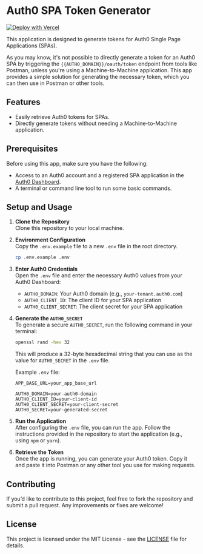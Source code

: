 # Auth0 SPA Token Generator

[![Deploy with Vercel](https://vercel.com/button)](https://vercel.com/new/clone?repository-url=https%3A%2F%2Fgithub.com%2Fweehong%2Fauth0-spa-token-generator.git)

This application is designed to generate tokens for Auth0 Single Page Applications (SPAs). 

As you may know, it's not possible to directly generate a token for an Auth0 SPA by triggering the `{{AUTH0_DOMAIN}}/oauth/token` endpoint from tools like Postman, unless you're using a Machine-to-Machine application. This app provides a simple solution for generating the necessary token, which you can then use in Postman or other tools.

## Features

- Easily retrieve Auth0 tokens for SPAs.
- Directly generate tokens without needing a Machine-to-Machine application.

## Prerequisites

Before using this app, make sure you have the following:

- Access to an Auth0 account and a registered SPA application in the [Auth0 Dashboard](https://manage.auth0.com/).
- A terminal or command line tool to run some basic commands.

## Setup and Usage

1. **Clone the Repository**  
   Clone this repository to your local machine.

2. **Environment Configuration**  
   Copy the `.env.example` file to a new `.env` file in the root directory.
   ```bash
   cp .env.example .env
   ```

3. **Enter Auth0 Credentials**  
   Open the `.env` file and enter the necessary Auth0 values from your Auth0 Dashboard:
   
   - `AUTH0_DOMAIN`: Your Auth0 domain (e.g., `your-tenant.auth0.com`)
   - `AUTH0_CLIENT_ID`: The client ID for your SPA application
   - `AUTH0_CLIENT_SECRET`: The client secret for your SPA application

4. **Generate the `AUTH0_SECRET`**  
   To generate a secure `AUTH0_SECRET`, run the following command in your terminal:

   ```bash
   openssl rand -hex 32
   ```

   This will produce a 32-byte hexadecimal string that you can use as the value for `AUTH0_SECRET` in the `.env` file.

   Example `.env` file:

   ```env
   APP_BASE_URL=your_app_base_url
   
   AUTH0_DOMAIN=your-auth0-domain
   AUTH0_CLIENT_ID=your-client-id
   AUTH0_CLIENT_SECRET=your-client-secret
   AUTH0_SECRET=your-generated-secret
   ```

5. **Run the Application**  
   After configuring the `.env` file, you can run the app. Follow the instructions provided in the repository to start the application (e.g., using `npm` or `yarn`).

6. **Retrieve the Token**  
   Once the app is running, you can generate your Auth0 token. Copy it and paste it into Postman or any other tool you use for making requests.

## Contributing

If you’d like to contribute to this project, feel free to fork the repository and submit a pull request. Any improvements or fixes are welcome!

## License

This project is licensed under the MIT License - see the [LICENSE](LICENSE) file for details.